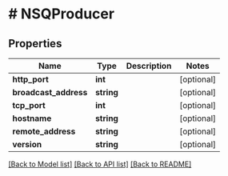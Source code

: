 # # NSQProducer

## Properties

Name | Type | Description | Notes
------------ | ------------- | ------------- | -------------
**http_port** | **int** |  | [optional]
**broadcast_address** | **string** |  | [optional]
**tcp_port** | **int** |  | [optional]
**hostname** | **string** |  | [optional]
**remote_address** | **string** |  | [optional]
**version** | **string** |  | [optional]

[[Back to Model list]](../../README.md#models) [[Back to API list]](../../README.md#endpoints) [[Back to README]](../../README.md)
